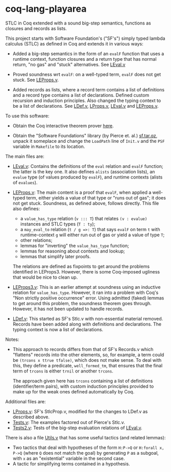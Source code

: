 # coq-lang-playarea
STLC in Coq extended with a sound big-step semantics, functions as closures and records as lists.

This project starts with Software Foundation's ("SF's") simply typed lambda calculus (STLC) 
as defined in Coq and extends it in various ways:

- Added a big-step semantics in the form of an `evalF` function that uses a
	runtime context, function closures and a
	return type that has normal return, "no gas" and "stuck" alternatives.
	See [LEval.v](LEval.v)

- Proved soundness wrt `evalF`: on a well-typed term, `evalF` does not get stuck.
	See [LEProps.v](LEProps.v).

- Added records as lists, where a record term contains a list of definitions
	and a record type contains a list of declarations.
	Defined custom recursion and induction principles.
	Also changed the typing context to be a list of declarations.
	See [LDef.v](LDef.v), [LProps.v](LProps.v), [LEval.v](LEval.v) and [LEProps.v](LEProps.v).

To use this software:

- Obtain the Coq interactive theorem prover [here](https://coq.inria.fr/download).

- Obtain the "Software Foundations" library (by Pierce et. al.)
	[sf.tar.qz](http://www.seas.upenn.edu/~bcpierce/sf/current/sf.tar.gz),
	unpack it someplace and change the `LoadPath` line of `Init.v` and the `PSF`
	variable in `Makefile` to its location.

The main files are:

- [LEval.v](LEval.v): Contains the definitions of the `eval` relation and `evalF` function;
	the latter is the key one. It also defines `alists` (association lists), 
	an `evalue` type (of values produced by `evalF`), 
	and runtime contexts (alists of `evalues`).

- [LEProps.v](LEProps.v): The main content is a proof that `evalF`, 
	when applied a well-typed term, either yields a value of that type 
	or "runs out of gas"; it does not get stuck.
	Soundness, as defined above, follows directly.
	This file also defines:
	- a `value_has_type` relation (`v ::: T`) that relates `(v : evalue)` instances 
		and STLC types (`T : ty`);
	- a `may_eval_to` relation (`t / g =>: T`) that says `evalF` on term `t` 
		with runtime-context `g` will either run out of gas or 
		yield a value of type `T`;
	- other relations;
	- lemmas for "inverting" the `value_has_type` function;
	- lemmas for reasoning about contexts and lookup;
	- lemmas that simplify later proofs.
	
	The relations are defined as fixpoints to get around the problems identified in LEProps3.
	However, there is some Coq-imposed ugliness that would be nice to clean up.

- [LEProps3.v](LEProps3.v): This is an earlier attempt at soundness using an inductive 
	relation for `value_has_type`. However, it ran into a problem with Coq's 
	"Non strictly positive occurrence" error.
	Using admitted (faked) lemmas to get around this
	problem, the soundness theorem goes through.
	However, it has not been updated to handle records.

- [LDef.v](LDef.v): This started as SF's Stlc.v with non-essential material removed. 
	Records have been added along with definitions
	and declarations.  The typing context is now a list of declarations.

Notes:

-	This approach to records differs from that of SF's Records.v which "flattens"
	records into the other elements, so, for example, a term could be `(trcons x ttrue tfalse)`,
	which does not make sense. To deal with this, they define a predicate, `well_formed_tm`, that
	ensures that the final term of `trcons` is either `trnil` or another `trcons`.
	
	The approach given here has `trcons` containing a list of definitions (identifier/term pairs),
	with custom induction principles provided to make up for the 
	weak ones defined automatically by Coq.

Additional files are:

- [LProps.v](LProps.v): SF's StlcProp.v, modified for the changes to 
  	LDef.v as described above.
- [Tests.v](Tests.v): The examples factored out of Pierce's Stlc.v.
- [Tests2.v](Tests2.v): Tests of the big-step evaluation relations of [LEval.v](LEval.v).

There is also a file [Utils.v](Utils.v) that has some useful tactics (and related lemmas):

- Two tactics that deal with hypotheses of the form `H:P->Q` or `H:forall x, P->Q` 
	(where `Q` does not match the goal) by generating `P` as a subgoal, with `x` as an
	"existential" variable in the second case.
- A tactic for simplifying terms contained in a hypothesis.

